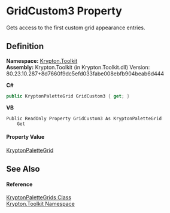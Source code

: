 # GridCustom3 Property


Gets access to the first custom grid appearance entries.



## Definition
**Namespace:** <a href="79d2eac2-21f4-54ff-7552-b20c33c30600.md">Krypton.Toolkit</a>  
**Assembly:** Krypton.Toolkit (in Krypton.Toolkit.dll) Version: 80.23.10.287+8d7660f9dc5efd033fabe008ebfb904beab6d444

**C#**
``` C#
public KryptonPaletteGrid GridCustom3 { get; }
```
**VB**
``` VB
Public ReadOnly Property GridCustom3 As KryptonPaletteGrid
	Get
```



#### Property Value
<a href="56b01068-816e-3f29-663c-c67a2a504d34.md">KryptonPaletteGrid</a>

## See Also


#### Reference
<a href="a0b1f511-b3ed-2d3f-4688-a0709e215d5d.md">KryptonPaletteGrids Class</a>  
<a href="79d2eac2-21f4-54ff-7552-b20c33c30600.md">Krypton.Toolkit Namespace</a>  
